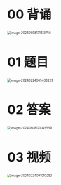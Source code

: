 # 00 背诵

<img src="https://cvp.oss-cn-shanghai.aliyuncs.com/picgo/202408081714016.png" alt="image-20240808171413756" style="zoom:50%;" />



# 01 题目

<img src="https://cvp.oss-cn-shanghai.aliyuncs.com/picgo/202402240854364.png" alt="image-20240224085430229" style="zoom:50%;" />





# 02 答案

<img src="https://cvp.oss-cn-shanghai.aliyuncs.com/picgo/202408081710620.png" alt="image-20240808171045559" style="zoom:50%;" />



# 03 视频

<img src="https://cvp.oss-cn-shanghai.aliyuncs.com/picgo/202402240910539.png" alt="image-20240224091010252" style="zoom:50%;" />
